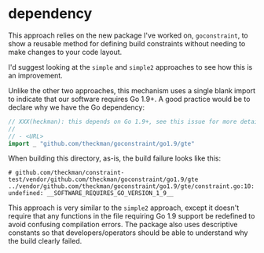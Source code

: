 # dependency

This approach relies on the new package I've worked on, `goconstraint`, to show
a reusable method for defining build constraints without needing to make changes
to your code layout.

I'd suggest looking at the `simple` and `simple2` approaches to see how this is
an improvement.

Unlike the other two approaches, this mechanism uses a single blank import to
indicate that our software requires Go 1.9+. A good practice would be to declare
why we have the Go dependency:

```Go
// XXX(heckman): this depends on Go 1.9+, see this issue for more details:
//
// - <URL>
import _ "github.com/theckman/goconstraint/go1.9/gte"
```

When building this directory, as-is, the build failure looks like this:

```
# github.com/theckman/constraint-test/vendor/github.com/theckman/goconstraint/go1.9/gte
../vendor/github.com/theckman/goconstraint/go1.9/gte/constraint.go:10: undefined: __SOFTWARE_REQUIRES_GO_VERSION_1_9__
```

This approach is very similar to the `simple2` approach, except it doesn't
require that any functions in the file requiring Go 1.9 support be redefined to
avoid confusing compilation errors. The package also uses descriptive constants
so that developers/operators should be able to understand why the build clearly
failed.
